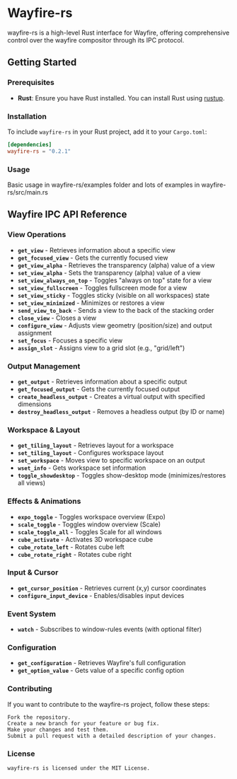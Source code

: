 # Wayfire-rs

wayfire-rs is a high-level Rust interface for Wayfire, offering comprehensive control over the wayfire compositor through its IPC protocol.

## Getting Started

### Prerequisites

- **Rust**: Ensure you have Rust installed. You can install Rust using [rustup](https://rustup.rs/).

### Installation

To include `wayfire-rs` in your Rust project, add it to your `Cargo.toml`:

```toml
[dependencies]
wayfire-rs = "0.2.1"
```

### Usage

Basic usage in wayfire-rs/examples folder and lots of examples in wayfire-rs/src/main.rs

## Wayfire IPC API Reference

### View Operations
- **`get_view`** - Retrieves information about a specific view
- **`get_focused_view`** - Gets the currently focused view
- **`get_view_alpha`** - Retrieves the transparency (alpha) value of a view
- **`set_view_alpha`** - Sets the transparency (alpha) value of a view
- **`set_view_always_on_top`** - Toggles "always on top" state for a view
- **`set_view_fullscreen`** - Toggles fullscreen mode for a view
- **`set_view_sticky`** - Toggles sticky (visible on all workspaces) state
- **`set_view_minimized`** - Minimizes or restores a view
- **`send_view_to_back`** - Sends a view to the back of the stacking order
- **`close_view`** - Closes a view
- **`configure_view`** - Adjusts view geometry (position/size) and output assignment
- **`set_focus`** - Focuses a specific view
- **`assign_slot`** - Assigns view to a grid slot (e.g., "grid/left")

### Output Management
- **`get_output`** - Retrieves information about a specific output
- **`get_focused_output`** - Gets the currently focused output
- **`create_headless_output`** - Creates a virtual output with specified dimensions
- **`destroy_headless_output`** - Removes a headless output (by ID or name)

### Workspace & Layout
- **`get_tiling_layout`** - Retrieves layout for a workspace
- **`set_tiling_layout`** - Configures workspace layout
- **`set_workspace`** - Moves view to specific workspace on an output
- **`wset_info`** - Gets workspace set information
- **`toggle_showdesktop`** - Toggles show-desktop mode (minimizes/restores all views)

### Effects & Animations
- **`expo_toggle`** - Toggles workspace overview (Expo)
- **`scale_toggle`** - Toggles window overview (Scale)
- **`scale_toggle_all`** - Toggles Scale for all windows
- **`cube_activate`** - Activates 3D workspace cube
- **`cube_rotate_left`** - Rotates cube left
- **`cube_rotate_right`** - Rotates cube right

### Input & Cursor
- **`get_cursor_position`** - Retrieves current (x,y) cursor coordinates
- **`configure_input_device`** - Enables/disables input devices

### Event System
- **`watch`** - Subscribes to window-rules events (with optional filter)

### Configuration
- **`get_configuration`** - Retrieves Wayfire's full configuration
- **`get_option_value`** - Gets value of a specific config option

### Contributing

If you want to contribute to the wayfire-rs project, follow these steps:

    Fork the repository.
    Create a new branch for your feature or bug fix.
    Make your changes and test them.
    Submit a pull request with a detailed description of your changes.

### License

```
wayfire-rs is licensed under the MIT License.

```
